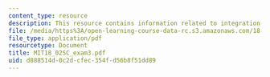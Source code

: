 ```yaml
---
content_type: resource
description: This resource contains information related to integration.
file: /media/https%3A/open-learning-course-data-rc.s3.amazonaws.com/18-02sc-multivariable-calculus-fall-2010/d888514d0c2dcfec354fd56b8f51dd89_MIT18_02SC_exam3.pdf
file_type: application/pdf
resourcetype: Document
title: MIT18_02SC_exam3.pdf
uid: d888514d-0c2d-cfec-354f-d56b8f51dd89
---
```

